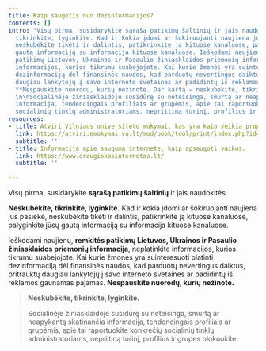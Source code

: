 ```yaml
---
title: Kaip saugotis nuo dezinformacijos?
contents: []
intro: "Visų pirma, susidarykite sąrašą patikimų šaltinių ir jais naudokitės. Neskubėkite,
  tikrinkite, lyginkite. Kad ir kokia įdomi ar šokiruojanti naujiena jus pasiekė,
  neskubėkite tikėti ir dalintis, patikrinkite ją kituose kanaluose, palyginkite jūsų
  gautą informaciją su informacija kituose kanaluose. Ieškodami naujienų, remkitės
  patikimų Lietuvos, Ukrainos ir Pasaulio žiniasklaidos priemonių informacija, neplatinkite
  informacijos, kurios tikrumu suabejojote. Kai kurie žmonės yra suinteresuoti platinti
  dezinformaciją dėl finansinės naudos, kad parduotų nevertingus daiktus, pritrauktų
  daugiau lankytojų į savo interneto svetaines ar padidintų iš reklamos gaunamas pajamas.
  **Nespauskite nuorodų, kurių nežinote. Dar kartą – neskubėkite, tikrinkite, lyginkite.**
  \n\nSocialinėje žiniasklaidoje susidūrę su neteisinga, smurtą ar neapykantą skatinančia
  informacija, tendencingais profiliais ar grupėmis, apie tai raportuokite konkrečių
  socialinių tinklų administratoriams, nepriitiną turinį, profilius ir grupes blokuokite."
resources:
- title: Atviri Vilniaus universiteto mokymai, kas yra kaip veikia propaganda.
  link: https://atviri.emokymai.vu.lt/mod/book/tool/print/index.php?id=12
  subtitle: ''
- title: Informacija apie saugumą internete, kaip apsaugoti vaikus.
  link: https://www.draugiskasinternetas.lt/
  subtitle: ''

---
```

Visų pirma, susidarykite **sąrašą patikimų šaltinių** ir jais naudokitės. 

**Neskubėkite, tikrinkite, lyginkite.** Kad ir kokia įdomi ar šokiruojanti naujiena jus pasiekė, neskubėkite tikėti ir dalintis, patikrinkite ją kituose kanaluose, palyginkite jūsų gautą informaciją su informacija kituose kanaluose. 

Ieškodami naujienų, **remkitės patikimų Lietuvos, Ukrainos ir Pasaulio žiniasklaidos priemonių informacija**, neplatinkite informacijos, kurios tikrumu suabejojote. Kai kurie žmonės yra suinteresuoti platinti dezinformaciją dėl finansinės naudos, kad parduotų nevertingus daiktus, pritrauktų daugiau lankytojų į savo interneto svetaines ar padidintų iš reklamos gaunamas pajamas. **Nespauskite nuorodų, kurių nežinote.** 

> **Neskubėkite, tikrinkite, lyginkite.**

> Socialinėje žiniasklaidoje susidūrę su neteisinga, smurtą ar neapykantą skatinančia informacija, tendencingais profiliais ar grupėmis, apie tai raportuokite konkrečių socialinių tinklų administratoriams, nepriitiną turinį, profilius ir grupes blokuokite.